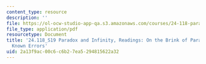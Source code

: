 ```yaml
---
content_type: resource
description: ''
file: https://ol-ocw-studio-app-qa.s3.amazonaws.com/courses/24-118-paradox-and-infinity-spring-2019/2a13f9ac00c6c6b27ea5294815622a32_MIT24_118S19_Errors.pdf
file_type: application/pdf
resourcetype: Document
title: '24.118_S19 Paradox and Infinity, Readings: On the Brink of Paradox: List of
  Known Errors'
uid: 2a13f9ac-00c6-c6b2-7ea5-294815622a32
---
```

